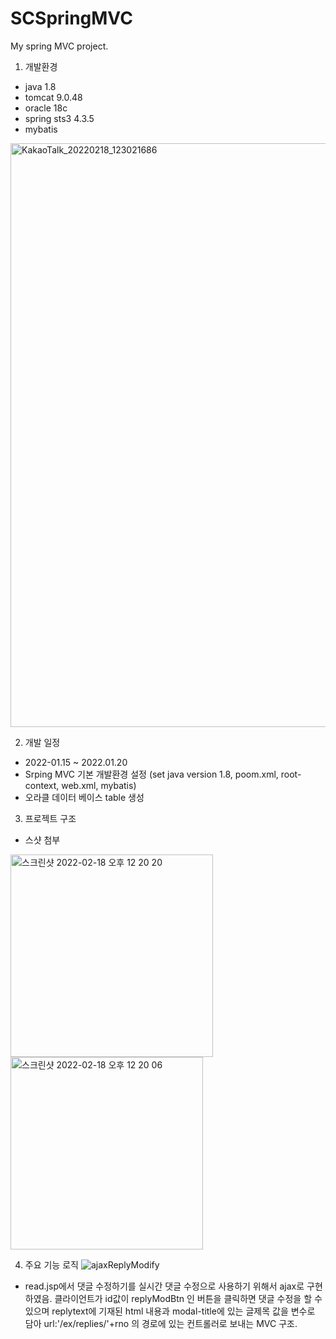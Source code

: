 # SCSpringMVC
My spring MVC project.
1. 개발환경
- java 1.8
- tomcat 9.0.48
- oracle 18c
- spring sts3 4.3.5
- mybatis
<img width="934" alt="KakaoTalk_20220218_123021686" src="https://user-images.githubusercontent.com/85739056/154613763-c3e9b42e-39fd-4d72-becd-7587bc724e30.png">

2. 개발 일정
- 2022-01.15 ~ 2022.01.20
- Srping MVC 기본 개발환경 설정 (set java version 1.8, poom.xml, root-context, web.xml, mybatis)
- 오라클 데이터 베이스 table 생성

3. 프로젝트 구조
- 스샷 첨부
<img width="324" alt="스크린샷 2022-02-18 오후 12 20 20" src="https://user-images.githubusercontent.com/85739056/154611462-1ff67e5a-b480-45ba-85e8-7fcad6725575.png">
<img width="308" alt="스크린샷 2022-02-18 오후 12 20 06" src="https://user-images.githubusercontent.com/85739056/154611478-ea76bdca-b5b8-4aca-9619-eb98a21c498e.png">

4. 주요 기능 로직
![ajaxReplyModify](https://user-images.githubusercontent.com/85739056/154622703-e69d7af4-0544-4f9b-a75e-0bdc0ab65f09.png)
- read.jsp에서 댓글 수정하기를 실시간 댓글 수정으로 사용하기 위해서 ajax로 구현하였음. 클라이언트가 id값이 replyModBtn 인 버튼을 클릭하면 댓글 수정을 할 수 있으며 replytext에 기재된 html 내용과 modal-title에 있는 글제목 값을 변수로 담아 url:'/ex/replies/'+rno 의 경로에 있는 컨트롤러로 보내는 MVC 구조.


